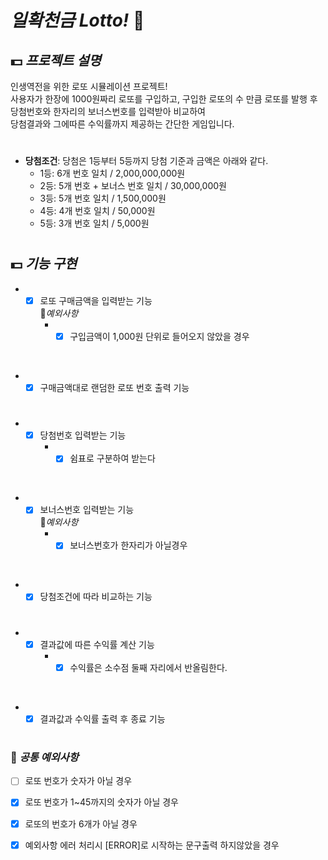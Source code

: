 # *일확천금  Lotto!* 🤑
## 💵 *프로젝트 설명*

인생역전을 위한 로또 시뮬레이션 프로젝트! 
<br>사용자가 한장에 1000원짜리 로또를 구입하고, 구입한 로또의 수 만큼 로또를 발행 후
<br>당첨번호와 한자리의 보너스번호를 입력받아 비교하여 
<br>당첨결과와 그에따른 수익률까지 제공하는 간단한 게임입니다.
#
- **당첨조건**: 당첨은 1등부터 5등까지 당첨 기준과 금액은 아래와 같다.
    - 1등: 6개 번호 일치 / 2,000,000,000원
    - 2등: 5개 번호 + 보너스 번호 일치 / 30,000,000원
    - 3등: 5개 번호 일치 / 1,500,000원
    - 4등: 4개 번호 일치 / 50,000원
    - 5등: 3개 번호 일치 / 5,000원
#

## 💵 *기능 구현*    
- -[x] 로또 구매금액을 입력받는 기능    
🚨*예외사항* 
     - -[x] 구입금액이 1,000원 단위로 들어오지 않았을 경우

<br>

- -[x] 구매금액대로 랜덤한 로또 번호 출력 기능  
#
- -[x] 당첨번호 입력받는 기능   
    - -[x] 쉼표로 구분하여 받는다 

<br>

- -[x] 보너스번호 입력받는 기능    
🚨*예외사항*
    - -[x] 보너스번호가 한자리가 아닐경우

<br>

- -[x] 당첨조건에 따라 비교하는 기능 
#
- -[x] 결과값에 따른 수익률 계산 기능 
    - -[x] 수익률은 소수점 둘째 자리에서 반올림한다.

<br>

- -[x] 결과값과 수익률 출력 후 종료 기능
#

### 🚨 *공통 예외사항*
-[ ] 로또 번호가 숫자가 아닐 경우   
-[x] 로또 번호가 1~45까지의 숫자가 아닐 경우    
-[x] 로또의 번호가 6개가 아닐 경우   
-[x] 예외사항 에러 처리시 [ERROR]로 시작하는 문구출력 하지않았을 경우  

